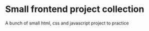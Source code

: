 <h1>Small frontend project collection</h1>
<p>A bunch of small html, css and javascript project to practice </p>
<ul>
</ul>
